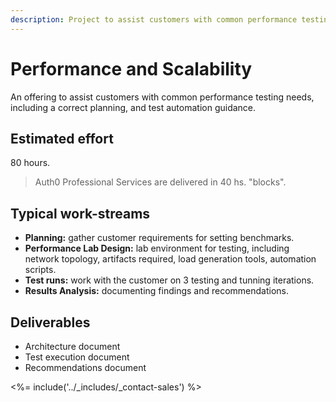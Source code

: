 ```yaml
---
description: Project to assist customers with common performance testing needs, including a correct planning, and test automation guidance.
---
```


# Performance and Scalability

An offering to assist customers with common performance testing needs, including a correct planning, and test automation guidance.

## Estimated effort

80 hours.

> Auth0 Professional Services are delivered in 40 hs. "blocks".

## Typical work-streams

* **Planning:** gather customer requirements for setting benchmarks.
* **Performance Lab Design:** lab environment for testing, including network topology, artifacts required, load generation tools, automation scripts.
* **Test runs:** work with the customer on 3 testing and tunning iterations.
* **Results Analysis:** documenting findings and recommendations.

## Deliverables

* Architecture document
* Test execution document
* Recommendations document

<%= include('../_includes/_contact-sales') %>
